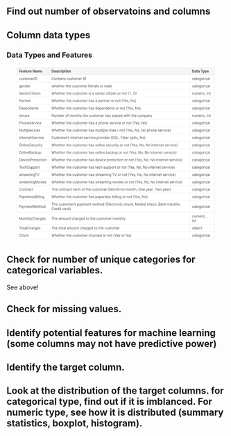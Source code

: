 ## Find out number of observatoins and columns



## Column data types

### Data Types and Features
<p align="center">
  <img width="460" height="400"src="https://github.com/smb12356/predictingReturningUsers/blob/main/images/Screen%20Shot%202022-12-18%20at%2011.31.07%20AM.png?raw=true">
</p>


## Check for number of unique categories for categorical variables.

See above!

## Check for missing values.


## Identify potential features for machine learning (some columns may not have predictive power)


## Identify the target column.



## Look at the distribution of the target columns. for categorical type, find out if it is imblanced. For numeric type, see how it is distributed  (summary statistics, boxplot, histogram).

